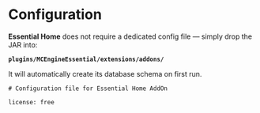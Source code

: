 # Configuration

**Essential Home** does not require a dedicated config file — simply drop the JAR into:

**`plugins/MCEngineEssential/extensions/addons/`**

It will automatically create its database schema on first run.

```
# Configuration file for Essential Home AddOn

license: free
```